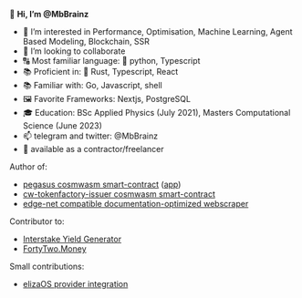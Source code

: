 👋 **Hi, I’m @MbBrainz**
- 👀 I’m interested in Performance, Optimisation, Machine Learning, Agent Based Modeling, Blockchain, SSR
- 💞️ I’m looking to collaborate
- 🔠 Most familiar language: 🐍 python, Typescript
- 📚 Proficient in: 🦀 Rust, Typescript, React
- 📚 Familiar with: Go, Javascript, shell
- 🖼️ Favorite Frameworks: Nextjs, PostgreSQL
- 🎓 Education: BSc Applied Physics (July 2021), Masters Computational Science (June 2023)
- 📫 telegram and twitter: @MbBrainz
- 💼 available as a contractor/freelancer

<!---
MbBrainz/MbBrainz is a ✨ special ✨ repository because its `README.md` (this file) appears on your GitHub profile.
You can click the Preview link to take a look at your changes.
--->

Author of:
- [pegasus cosmwasm smart-contract](https://github.com/pegasuszone/pegasus) ([app](https://pegasus.stargaze.zone/trade))
- [cw-tokenfactory-issuer cosmwasm smart-contract](https://github.com/osmosis-labs/cw-tokenfactory-issuer)
- [edge-net compatible documentation-optimized webscraper](https://github.com/MbBrainz/gitbook-downloader)

Contributor to:
- [Interstake Yield Generator](https://github.com/Interstake/interstake-contracts)
- [FortyTwo.Money](https://FortyTwo.Money/)


Small contributions:
- [elizaOS provider integration](https://github.com/elizaOS/eliza/pull/1131)
